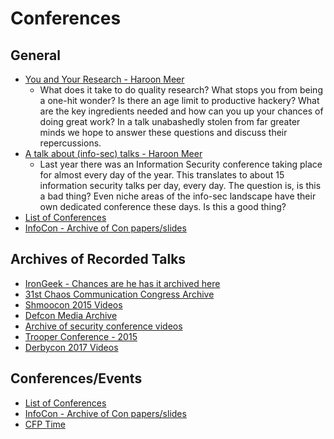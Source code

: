 # Conferences

## General

* [You and Your Research - Haroon Meer](https://www.youtube.com/watch?v=JoVx_-bM8Tg)
  * What does it take to do quality research? What stops you from being a one-hit wonder? Is there an age limit to productive hackery? What are the key ingredients needed and how can you up your chances of doing great work? In a talk unabashedly stolen from far greater minds we hope to answer these questions and discuss their repercussions.
* [A talk about \(info-sec\) talks - Haroon Meer ](https://www.youtube.com/watch?v=BlVjdUkrSFY)
  * Last year there was an Information Security conference taking place for almost every day of the year. This translates to about 15 information security talks per day, every day. The question is, is this a bad thing? Even niche areas of the info-sec landscape have their own dedicated conference these days. Is this a good thing?
* [List of Conferences](https://infosec-conferences.com/)
* [InfoCon - Archive of Con papers/slides](https://infocon.org/)

## Archives of Recorded Talks

* [IronGeek - Chances are he has it archived here](https://www.irongeek.com/)
* [31st Chaos Communication Congress Archive](http://cdn.media.ccc.de/congress/31C3/)
* [Shmoocon 2015 Videos](https://archive.org/details/shmoocon-2015-videos-playlist)
* [Defcon Media Archive](https://media.defcon.org/)
* [Archive of security conference videos](http://wipkip.nikhef.nl/events/)
* [Trooper Conference - 2015](https://www.youtube.com/channel/UCPY5aUREHmbDO4PtR6AYLfQ)
* [Derbycon 2017 Videos](https://www.irongeek.com/i.php?page=videos/derbycon7/mainlist)

## Conferences/Events

* [List of Conferences](https://infosec-conferences.com/)
* [InfoCon - Archive of Con papers/slides](https://infocon.org/)
* [CFP Time](https://cfptime.org/)

